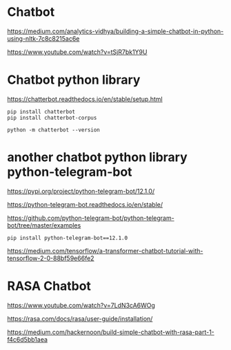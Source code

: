 # Chatbot

https://medium.com/analytics-vidhya/building-a-simple-chatbot-in-python-using-nltk-7c8c8215ac6e

https://www.youtube.com/watch?v=tSjR7bk1Y9U

# Chatbot python library
https://chatterbot.readthedocs.io/en/stable/setup.html

```
pip install chatterbot
pip install chatterbot-corpus

python -m chatterbot --version
```
# another chatbot python library python-telegram-bot
https://pypi.org/project/python-telegram-bot/12.1.0/

https://python-telegram-bot.readthedocs.io/en/stable/

https://github.com/python-telegram-bot/python-telegram-bot/tree/master/examples

```
pip install python-telegram-bot==12.1.0
```


https://medium.com/tensorflow/a-transformer-chatbot-tutorial-with-tensorflow-2-0-88bf59e66fe2

# RASA Chatbot
https://www.youtube.com/watch?v=7LdN3cA6WOg

https://rasa.com/docs/rasa/user-guide/installation/

https://medium.com/hackernoon/build-simple-chatbot-with-rasa-part-1-f4c6d5bb1aea
